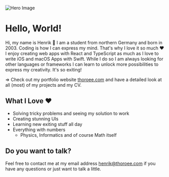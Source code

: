 ![Hero Image](.https://raw.githubusercontent.com/HenrikThoroe/HenrikThoroe/master/logo.svg)

# Hello, World!

Hi, my name is Henrik :wave: I am a student from northern Germany and born in 2003. Coding is how I can express my mind. That's why I love it so much :heart: I enjoy creating web apps with React and TypeScript as much as I love to write iOS and macOS Apps with Swift. While I do so I am always looking for other languages or frameworks I can learn to unlock more possibilities to express my creativity. It's so exiting!<br />

=> Check out my portfolio website [thoroee.com](https:://www.thoroee.com) and have a detailed look at all (most) of my projects and my CV.

## What I Love :heart:
- Solving tricky problems and seeing my solution to work
- Creating stunning UIs 
- Learning new exiting stuff all day
- Everything with numbers 
    - Physics, Informatics and of course Math itself

## Do you want to talk?
Feel free to contact me at my email address [henrik@thoroee.com](mailto:henrik@thoroee.com) if you have any questions or just want to talk a little.


